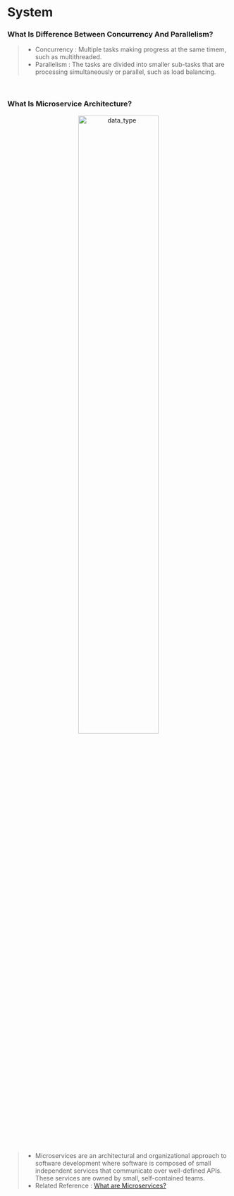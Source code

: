 # System



### **What Is Difference Between Concurrency And Parallelism?**
> - Concurrency : Multiple tasks making progress at the same timem, such as multithreaded.
> - Parallelism : The tasks are divided into smaller sub-tasks that are processing simultaneously or parallel, such as load balancing.

<br/>

### **What Is Microservice Architecture?**
<p align="center">
<img src="img/microservices.png" alt="data_type" title="data_type" width="60%">
</p>

> - Microservices are an architectural and organizational approach to software development where software is composed of small independent services that communicate over well-defined APIs. These services are owned by small, self-contained teams.
> - Related Reference : [What are Microservices?](https://aws.amazon.com/microservices/)

<br/>
